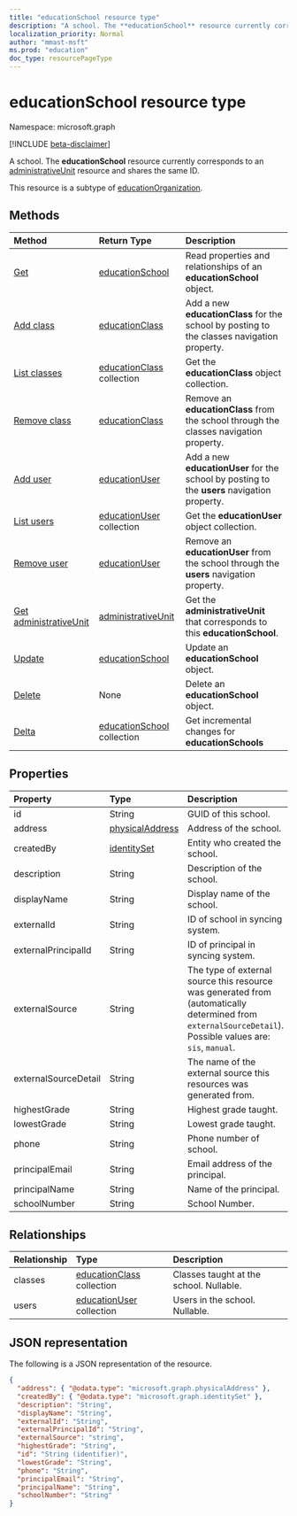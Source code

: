 ```yaml
---
title: "educationSchool resource type"
description: "A school. The **educationSchool** resource currently corresponds to an administrativeUnit resource and shares the same ID.  "
localization_priority: Normal
author: "mmast-msft"
ms.prod: "education"
doc_type: resourcePageType
---
```


# educationSchool resource type

Namespace: microsoft.graph

[!INCLUDE [beta-disclaimer](../../includes/beta-disclaimer.md)]

A school. The **educationSchool** resource currently corresponds to an [administrativeUnit](administrativeunit.md) resource and shares the same ID.

This resource is a subtype of [educationOrganization](educationorganization.md).

## Methods

| Method                                                                     | Return Type                                      | Description                                                                                 |
| :------------------------------------------------------------------------- | :----------------------------------------------- | :------------------------------------------------------------------------------------------ |
| [Get](../api/educationschool-get.md)                                       | [educationSchool](educationschool.md)            | Read properties and relationships of an **educationSchool** object.                         |
| [Add class](../api/educationschool-post-classes.md)                        | [educationClass](educationclass.md)              | Add a new **educationClass** for the school by posting to the classes navigation property.  |
| [List classes](../api/educationschool-list-classes.md)                     | [educationClass](educationclass.md) collection   | Get the **educationClass** object collection.                                               |
| [Remove class](../api/educationschool-delete-classes.md)                   | [educationClass](educationclass.md)              | Remove an **educationClass** from the school through the classes navigation property.       |
| [Add user](../api/educationschool-post-users.md)                           | [educationUser](educationuser.md)                | Add a new **educationUser** for the school by posting to the **users** navigation property. |
| [List users](../api/educationschool-list-users.md)                         | [educationUser](educationuser.md) collection     | Get the **educationUser** object collection.                                                |
| [Remove user](../api/educationschool-delete-users.md)                      | [educationUser](educationuser.md)                | Remove an **educationUser** from the school through the **users** navigation property.      |
| [Get administrativeUnit](../api/educationschool-get-administrativeunit.md) | [administrativeUnit](administrativeunit.md)      | Get the **administrativeUnit** that corresponds to this **educationSchool**.                |
| [Update](../api/educationschool-update.md)                                 | [educationSchool](educationschool.md)            | Update an **educationSchool** object.                                                       |
| [Delete](../api/educationschool-delete.md)                                 | None                                             | Delete an **educationSchool** object.                                                       |
| [Delta](../api/educationschool-delta.md)                                   | [educationSchool](educationschool.md) collection | Get incremental changes for **educationSchools**                                            |

## Properties

| Property             | Type                                  | Description                                                                                                                                                |
| :------------------- | :------------------------------------ | :--------------------------------------------------------------------------------------------------------------------------------------------------------- |
| id                   | String                                | GUID of this school.                                                                                                                                       |
| address              | [physicalAddress](physicaladdress.md) | Address of the school.                                                                                                                                     |
| createdBy            | [identitySet](identityset.md)         | Entity who created the school.                                                                                                                             |
| description          | String                                | Description of the school.                                                                                                                                 |
| displayName          | String                                | Display name of the school.                                                                                                                                |
| externalId           | String                                | ID of school in syncing system.                                                                                                                            |
| externalPrincipalId  | String                                | ID of principal in syncing system.                                                                                                                         |
| externalSource       | String                                | The type of external source this resource was generated from (automatically determined from `externalSourceDetail`). Possible values are: `sis`, `manual`. |
| externalSourceDetail | String                                | The name of the external source this resources was generated from.                                                                                         |
| highestGrade         | String                                | Highest grade taught.                                                                                                                                      |
| lowestGrade          | String                                | Lowest grade taught.                                                                                                                                       |
| phone                | String                                | Phone number of school.                                                                                                                                    |
| principalEmail       | String                                | Email address of the principal.                                                                                                                            |
| principalName        | String                                | Name of the principal.                                                                                                                                     |
| schoolNumber         | String                                | School Number.                                                                                                                                             |

## Relationships

| Relationship | Type                                           | Description                             |
| :----------- | :--------------------------------------------- | :-------------------------------------- |
| classes      | [educationClass](educationclass.md) collection | Classes taught at the school. Nullable. |
| users        | [educationUser](educationuser.md) collection   | Users in the school. Nullable.          |

## JSON representation

The following is a JSON representation of the resource.

<!-- {
"blockType": "resource",
"keyProperty": "id",
"optionalProperties": [

],
"@odata.type": "microsoft.graph.educationSchool"
}-->

```json
{
  "address": { "@odata.type": "microsoft.graph.physicalAddress" },
  "createdBy": { "@odata.type": "microsoft.graph.identitySet" },
  "description": "String",
  "displayName": "String",
  "externalId": "String",
  "externalPrincipalId": "String",
  "externalSource": "string",
  "highestGrade": "String",
  "id": "String (identifier)",
  "lowestGrade": "String",
  "phone": "String",
  "principalEmail": "String",
  "principalName": "String",
  "schoolNumber": "String"
}
```

<!-- uuid: 8fcb5dbc-d5aa-4681-8e31-b001d5168d79
2015-10-25 14:57:30 UTC -->
<!-- {
  "type": "#page.annotation",
  "description": "educationSchool resource",
  "keywords": "",
  "section": "documentation",
  "tocPath": "",
  "suppressions": [
  ]
}-->

